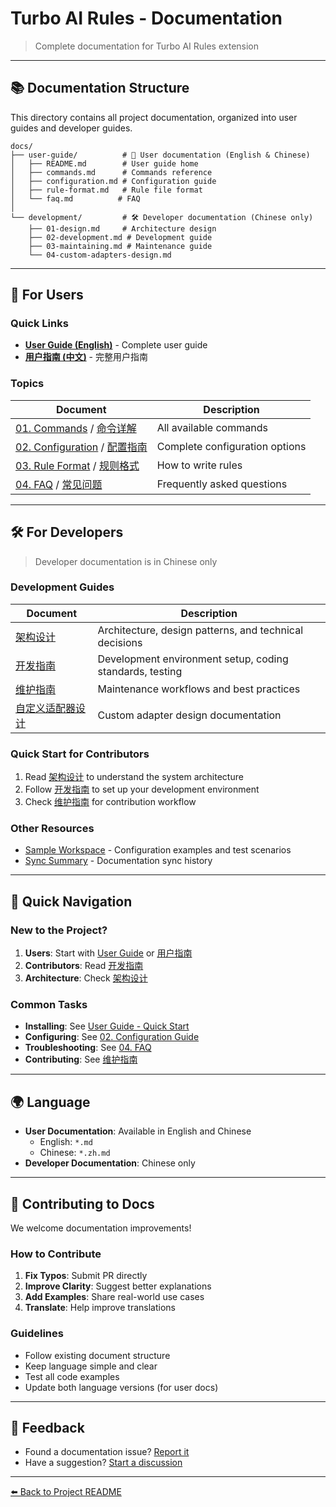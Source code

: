 # Turbo AI Rules - Documentation

> Complete documentation for Turbo AI Rules extension

---

## 📚 Documentation Structure

This directory contains all project documentation, organized into user guides and developer guides.

```
docs/
├── user-guide/          # 📘 User documentation (English & Chinese)
│   ├── README.md        # User guide home
│   ├── commands.md      # Commands reference
│   ├── configuration.md # Configuration guide
│   ├── rule-format.md   # Rule file format
│   └── faq.md          # FAQ
│
└── development/         # 🛠️ Developer documentation (Chinese only)
    ├── 01-design.md     # Architecture design
    ├── 02-development.md # Development guide
    ├── 03-maintaining.md # Maintenance guide
    └── 04-custom-adapters-design.md
```

---

## 📘 For Users

### Quick Links

- **[User Guide (English)](./user-guide/README.md)** - Complete user guide
- **[用户指南 (中文)](./user-guide/README.zh.md)** - 完整用户指南

### Topics

| Document                                                                                                | Description                    |
| ------------------------------------------------------------------------------------------------------- | ------------------------------ |
| [01. Commands](./user-guide/01-commands.md) / [命令详解](./user-guide/01-commands.zh.md)                | All available commands         |
| [02. Configuration](./user-guide/02-configuration.md) / [配置指南](./user-guide/02-configuration.zh.md) | Complete configuration options |
| [03. Rule Format](./user-guide/03-rule-format.md) / [规则格式](./user-guide/03-rule-format.zh.md)       | How to write rules             |
| [04. FAQ](./user-guide/04-faq.md) / [常见问题](./user-guide/04-faq.zh.md)                               | Frequently asked questions     |

---

## 🛠️ For Developers

> Developer documentation is in Chinese only

### Development Guides

| Document                                                       | Description                                              |
| -------------------------------------------------------------- | -------------------------------------------------------- |
| [架构设计](./development/01-design.md)                         | Architecture, design patterns, and technical decisions   |
| [开发指南](./development/02-development.md)                    | Development environment setup, coding standards, testing |
| [维护指南](./development/03-maintaining.md)                    | Maintenance workflows and best practices                 |
| [自定义适配器设计](./development/04-custom-adapters-design.md) | Custom adapter design documentation                      |

### Quick Start for Contributors

1. Read [架构设计](./development/01-design.md) to understand the system architecture
2. Follow [开发指南](./development/02-development.md) to set up your development environment
3. Check [维护指南](./development/03-maintaining.md) for contribution workflow

### Other Resources

- [Sample Workspace](../sampleWorkspace/) - Configuration examples and test scenarios
- [Sync Summary](./99-sync-summary.md) - Documentation sync history

---

## 🎯 Quick Navigation

### New to the Project?

1. **Users**: Start with [User Guide](./user-guide/README.md) or [用户指南](./user-guide/README.zh.md)
2. **Contributors**: Read [开发指南](./development/02-development.md)
3. **Architecture**: Check [架构设计](./development/01-design.md)

### Common Tasks

- **Installing**: See [User Guide - Quick Start](./user-guide/README.md#-quick-start)
- **Configuring**: See [02. Configuration Guide](./user-guide/02-configuration.md)
- **Troubleshooting**: See [04. FAQ](./user-guide/04-faq.md)
- **Contributing**: See [维护指南](./development/03-maintaining.md)

---

## 🌍 Language

- **User Documentation**: Available in English and Chinese
  - English: `*.md`
  - Chinese: `*.zh.md`
- **Developer Documentation**: Chinese only

---

## 🤝 Contributing to Docs

We welcome documentation improvements!

### How to Contribute

1. **Fix Typos**: Submit PR directly
2. **Improve Clarity**: Suggest better explanations
3. **Add Examples**: Share real-world use cases
4. **Translate**: Help improve translations

### Guidelines

- Follow existing document structure
- Keep language simple and clear
- Test all code examples
- Update both language versions (for user docs)

---

## 📧 Feedback

- Found a documentation issue? [Report it](https://github.com/ygqygq2/turbo-ai-rules/issues)
- Have a suggestion? [Start a discussion](https://github.com/ygqygq2/turbo-ai-rules/discussions)

---

[⬅️ Back to Project README](../README.md)
